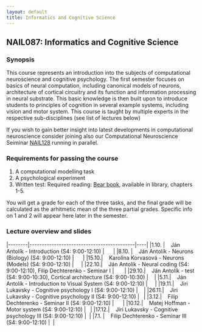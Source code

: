 ```yaml
---
layout: default
title: Informatics and Cognitive Science 
---
```

## NAIL087: Informatics and Cognitive Science

### Synopsis

This course represents an introduction into the subjects of computational neuroscience and cognitive psychology. The first semester focuses on basics of 
neural computation, including canonical models of neurons, architecture of cortical circuitry and its function and information processing
in neural substrate. This basic knowledge is then built upon to introduce students to principles of cognition in several example systems,
including vision and motor system. This course is taught by multiple experts in the respective sub-disciplines (see list of lectures below)

If you wish to gain better insight into latest developments in computational neuroscience consider joining also our 
Computational Neuroscience Seiminar [NAIL128](https://is.cuni.cz/studium/predmety/index.php?id=e34f2b1b8f3413965755b49c30c63187&tid=&do=predmet&kod=NAIL128) 
running in parallel.

### Requirements for passing the course

1) A computational modelling task <br>
2) A psychological experiment <br>
3) Written test: Required reading: [Bear book](https://www.amazon.com/Neuroscience-Exploring-Mark-F-Bear/dp/0781760038), available in library, chapters 1-5. <br>

You will get a grade for each of the three tasks, and the final grade will be calculated as the arhitmetic mean of the three partial grades.
Specific info on 1 and 2 will appear here later in the semester.

<!--
### Participation in experiment

The experiment will be run by [Filip Děchtěrenko](http://www.ms.mff.cuni.cz/~dechf7am/). Please register for the experiment [here](https://www.experimenty-labels.cz/public/participant_create.php?s=19). 
During october you should receive email with details of the experiment and the date.
-->

<!--
### Assignment

Computational analysis homework is [here](https://github.com/fidadoma/etraChallenge_ICS).
Psychological experiment assignemnt is [here](https://osf.io/d42v3/).
-->


### Lecture overview and slides

|--------|-------------------------------------------|----|
|1.10. |  &nbsp;&nbsp; Ján Antolík - Introduction (S4: 9:00-12:10) | &nbsp;&nbsp;  &nbsp;  |
|8.10. |  &nbsp;&nbsp; Ján Antolík - Neurons (Biology) (S4: 9:00-12:10) | &nbsp;&nbsp; &nbsp;  |
|15.10.|  &nbsp;&nbsp;  Karolína Korvasová - Neurons (Models) (S4: 9:00-12:10) |&nbsp;&nbsp;   &nbsp;   |
|22.10.|  &nbsp;&nbsp;  Ján Antolík - Neural coding (S4: 9:00-12:10), Filip Dechterenko - Seminar I  | &nbsp;  &nbsp; &nbsp; |
|29.10.|  &nbsp;&nbsp;  Ján Antolík - test (S4: 9:00-10:30), Cortical architecture (S4: 9:00-10:30)  |&nbsp;  &nbsp; |
|5.11.|  &nbsp;&nbsp;  Ján Antolík - Introduction to Visual System (S4: 9:00-12:10) |&nbsp;&nbsp; &nbsp; |
|19.11.|  &nbsp;&nbsp;  Jiri Lukavsky - Cognitive psychology I (S4: 9:00-12:10) |&nbsp;&nbsp; &nbsp;|
|26.11.|  &nbsp;&nbsp;  Jiri Lukavsky - Cognitive psychology II (S4: 9:00-12:10) |&nbsp;&nbsp; |
|3.12.|  &nbsp;&nbsp;  Filip Dechterenko - Seminar II (S4: 9:00-12:10) |&nbsp;&nbsp;  &nbsp;&nbsp; |
|10.12.|  &nbsp;&nbsp;  Matej Hoffman - Motor system (S4: 9:00-12:10) |&nbsp;&nbsp; |
|17.12.|  &nbsp;&nbsp;  Jiri Lukavsky - Cognitive psychology III (S4: 9:00-12:10) |&nbsp;&nbsp;| 
|7.1.  |  &nbsp;&nbsp; Filip Dechterenko - Seminar III (S4: 9:00-12:10) |&nbsp;&nbsp;|
